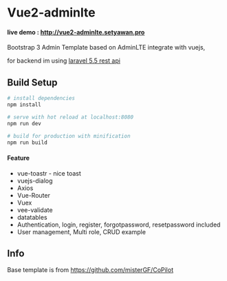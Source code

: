 # Vue2-adminlte

#### live demo : http://vue2-adminlte.setyawan.pro

Bootstrap 3 Admin Template based on AdminLTE integrate with vuejs,

for backend im using [laravel 5.5 rest api](https://github.com/chrissetyawan/laravel55-restapi/)

## Build Setup

``` bash
# install dependencies
npm install

# serve with hot reload at localhost:8080
npm run dev

# build for production with minification
npm run build

```
#### Feature

* vue-toastr - nice toast
* vuejs-dialog
* Axios
* Vue-Router 
* Vuex 
* vee-validate
* datatables
* Authentication, login, register, forgotpassword, resetpassword included
* User management, Multi role, CRUD example

Info
------------
Base template is from https://github.com/misterGF/CoPilot
